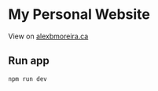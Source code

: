# My Personal Website

View on [alexbmoreira.ca](https://alexbmoreira.ca)

## Run app

```bash
npm run dev
```
